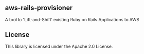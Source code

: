 ## aws-rails-provisioner

A tool to 'Lift-and-Shift' existing Ruby on Rails Applications to AWS

## License

This library is licensed under the Apache 2.0 License. 
